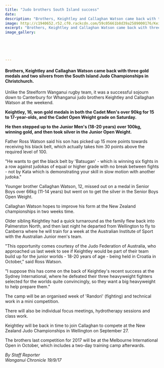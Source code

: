 ```yaml
---
title: "Judo brothers South Island success"
date: 
description: "Brothers, Keightley and Callaghan Watson came back with three gold medals and two silvers from the South Island Judo Championships in Christchurch..."
image: http://c1940652.r52.cf0.rackcdn.com/59c05661b8d39a2589000176/Keightley--bro-Sept-2017.jpg
excerpt: "Brothers, Keightley and Callaghan Watson came back with three gold medals and two silvers from the South Island Judo Championships in Christchurch."
image_gallery:
    
    
    
    
    
---
```


<h4 class="element element-paragraph">Brothers, Keightley and Callaghan Watson came back with three gold medals and two silvers from the South Island Judo Championships in Christchurch.</h4>
<p class="element element-paragraph">Unlike the Steelform Wanganui rugby team, it was a successful sojourn down to Canterbury for Whanganui judo brothers Keightley and Callaghan Watson at the weekend.</p>
<p class="element element-paragraph"><strong>Keightley, 16, won gold medals in both the Cadet Men's over 90kg for 15 to 17-year-olds, and the Cadet Open Weight grade on Saturday.</strong></p>
<p class="element element-paragraph"><strong>He then stepped up to the Junior Men's (18-20 years) over 100kg, winning gold, and then took silver in the Junior Open Weight.</strong></p>
<p class="element element-paragraph">Father Ross Watson said his son has picked up 15 more points towards receiving his black belt, which actually takes him 30 points above the required level of 100.</p>
<p class="element element-paragraph">"He wants to get the black belt by 'Batsugan' - which is winning six fights in a row against judokas of equal or higher grade with no break between fights - not by Kata which is demonstrating your skill in slow motion with another judoka."</p>
<p class="element element-paragraph">Younger brother Callaghan Watson, 12, missed out on a medal in Senior Boys over 66kg (11-14 years) but went on to get the silver in the Senior Boys Open Weight.</p>
<p class="element element-paragraph">Callaghan Watson hopes to improve his form at the New Zealand championships in two weeks time.</p>
<p class="element element-paragraph">Older sibling Keightley had a quick turnaround as the family flew back into Palmerston North, and then last night he departed from Wellington to fly to Canberra where he will train for a week at the Australian Institute of Sport with the Australian Junior men's team.</p>
<p class="element element-paragraph">"This opportunity comes courtesy of the Judo Federation of Australia, who approached us last week to see if Keightley would be part of their team build up for the junior worlds - 18-20 years of age - being held in Croatia in October," said Ross Watson.</p>
<p class="element element-paragraph">"I suppose this has come on the back of Keightley's recent success at the Sydney International, where he defeated their three heavyweight fighters selected for the worlds quite convincingly, so they want a big heavyweight to help prepare them."</p>
<p class="element element-paragraph">The camp will be an organised week of 'Randori' (fighting) and technical work in a mini competition.</p>
<p class="element element-paragraph">There will also be individual focus meetings, hydrotherapy sessions and class work.</p>
<p class="element element-paragraph">Keightley will be back in time to join Callaghan to compete at the New Zealand Judo Championships in Wellington on September 27.</p>
<p class="element element-paragraph">The brothers last competition for 2017 will be at the Melbourne International Open in October, which includes a two-day training camp afterwards.</p>
<p class="element element-paragraph"><em>By Staff Reporter</em><br /><em>Wanganui Chronicle 19/9/17</em></p>

